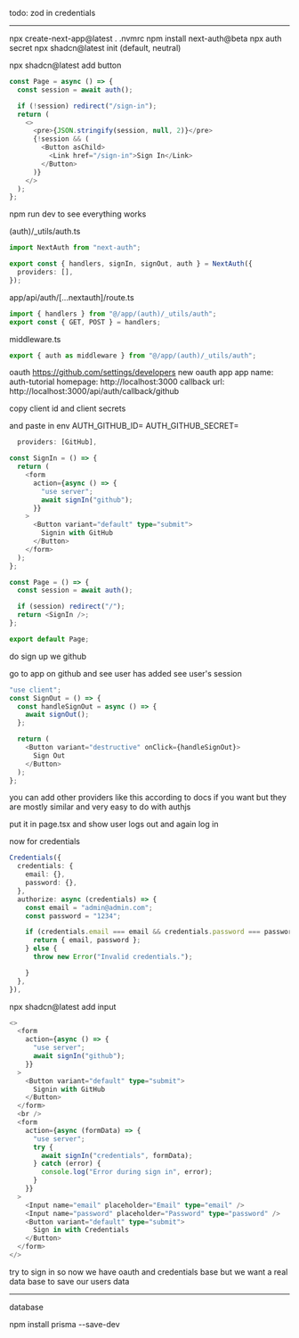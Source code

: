 todo: zod in credentials

---

npx create-next-app@latest .
.nvmrc
npm install next-auth@beta
npx auth secret
npx shadcn@latest init (default, neutral)

npx shadcn@latest add button

```typescript page.tsx
const Page = async () => {
  const session = await auth();

  if (!session) redirect("/sign-in");
  return (
    <>
      <pre>{JSON.stringify(session, null, 2)}</pre>
      {!session && (
        <Button asChild>
          <Link href="/sign-in">Sign In</Link>
        </Button>
      )}
    </>
  );
};
```

npm run dev to see everything works

(auth)/\_utils/auth.ts

```typescript
import NextAuth from "next-auth";

export const { handlers, signIn, signOut, auth } = NextAuth({
  providers: [],
});
```

app/api/auth/[...nextauth]/route.ts

```typescript
import { handlers } from "@/app/(auth)/_utils/auth";
export const { GET, POST } = handlers;
```

middleware.ts

```typescript
export { auth as middleware } from "@/app/(auth)/_utils/auth";
```

oauth
https://github.com/settings/developers
new oauth app
app name: auth-tutorial
homepage: http://localhost:3000
callback url: http://localhost:3000/api/auth/callback/github

copy client id and client secrets

and paste in env
AUTH_GITHUB_ID=
AUTH_GITHUB_SECRET=

```typescript
  providers: [GitHub],
```

```typescript (auth)/sign-in/_components/sign-in.tsx
const SignIn = () => {
  return (
    <form
      action={async () => {
        "use server";
        await signIn("github");
      }}
    >
      <Button variant="default" type="submit">
        Signin with GitHub
      </Button>
    </form>
  );
};
```

```typescript app/(auth)/sign-in/page.tsx
const Page = () => {
  const session = await auth();

  if (session) redirect("/");
  return <SignIn />;
};

export default Page;
```

do sign up we github

go to app on github and see user has added
see user's session

```typescript (auth)/_components/sign-out
"use client";
const SignOut = () => {
  const handleSignOut = async () => {
    await signOut();
  };

  return (
    <Button variant="destructive" onClick={handleSignOut}>
      Sign Out
    </Button>
  );
};
```

you can add other providers like this according to docs if you want but they are mostly similar and very easy to do with authjs

put it in page.tsx and show user logs out and again log in

now for credentials

```typescript
Credentials({
  credentials: {
    email: {},
    password: {},
  },
  authorize: async (credentials) => {
    const email = "admin@admin.com";
    const password = "1234";

    if (credentials.email === email && credentials.password === password) {
      return { email, password };
    } else {
      throw new Error("Invalid credentials.");

    }
  },
}),
```

npx shadcn@latest add input

```typescript
<>
  <form
    action={async () => {
      "use server";
      await signIn("github");
    }}
  >
    <Button variant="default" type="submit">
      Signin with GitHub
    </Button>
  </form>
  <br />
  <form
    action={async (formData) => {
      "use server";
      try {
        await signIn("credentials", formData);
      } catch (error) {
        console.log("Error during sign in", error);
      }
    }}
  >
    <Input name="email" placeholder="Email" type="email" />
    <Input name="password" placeholder="Password" type="password" />
    <Button variant="default" type="submit">
      Sign in with Credentials
    </Button>
  </form>
</>
```

try to sign in
so now we have oauth and credentials base
but we want a real data base to save our users data

---

database

npm install prisma --save-dev
